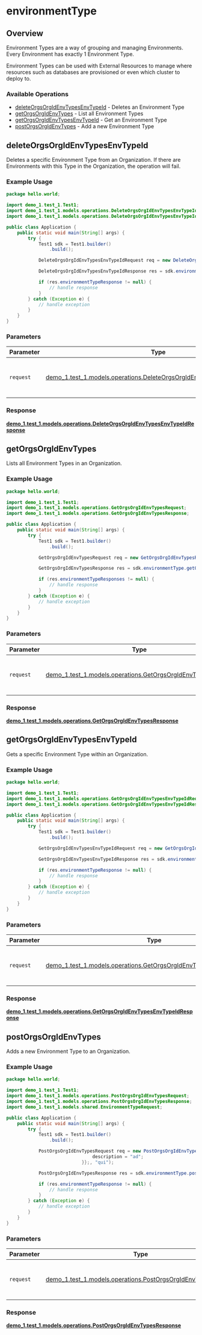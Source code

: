 # environmentType

## Overview

Environment Types are a way of grouping and managing Environments. Every Environment has exactly 1 Environment Type.

Environment Types can be used with External Resources to manage where resources such as databases are provisioned or even which cluster to deploy to.
<SchemaDefinition schemaRef="#/components/schemas/EnvironmentTypeRequest" />


### Available Operations

* [deleteOrgsOrgIdEnvTypesEnvTypeId](#deleteorgsorgidenvtypesenvtypeid) - Deletes an Environment Type
* [getOrgsOrgIdEnvTypes](#getorgsorgidenvtypes) - List all Environment Types
* [getOrgsOrgIdEnvTypesEnvTypeId](#getorgsorgidenvtypesenvtypeid) - Get an Environment Type
* [postOrgsOrgIdEnvTypes](#postorgsorgidenvtypes) - Add a new Environment Type

## deleteOrgsOrgIdEnvTypesEnvTypeId

Deletes a specific Environment Type from an Organization. If there are Environments with this Type in the Organization, the operation will fail.

### Example Usage

```java
package hello.world;

import demo_1.test_1.Test1;
import demo_1.test_1.models.operations.DeleteOrgsOrgIdEnvTypesEnvTypeIdRequest;
import demo_1.test_1.models.operations.DeleteOrgsOrgIdEnvTypesEnvTypeIdResponse;

public class Application {
    public static void main(String[] args) {
        try {
            Test1 sdk = Test1.builder()
                .build();

            DeleteOrgsOrgIdEnvTypesEnvTypeIdRequest req = new DeleteOrgsOrgIdEnvTypesEnvTypeIdRequest("veritatis", "vero");            

            DeleteOrgsOrgIdEnvTypesEnvTypeIdResponse res = sdk.environmentType.deleteOrgsOrgIdEnvTypesEnvTypeId(req);

            if (res.environmentTypeResponse != null) {
                // handle response
            }
        } catch (Exception e) {
            // handle exception
        }
    }
}
```

### Parameters

| Parameter                                                                                                                                     | Type                                                                                                                                          | Required                                                                                                                                      | Description                                                                                                                                   |
| --------------------------------------------------------------------------------------------------------------------------------------------- | --------------------------------------------------------------------------------------------------------------------------------------------- | --------------------------------------------------------------------------------------------------------------------------------------------- | --------------------------------------------------------------------------------------------------------------------------------------------- |
| `request`                                                                                                                                     | [demo_1.test_1.models.operations.DeleteOrgsOrgIdEnvTypesEnvTypeIdRequest](../../models/operations/DeleteOrgsOrgIdEnvTypesEnvTypeIdRequest.md) | :heavy_check_mark:                                                                                                                            | The request object to use for the request.                                                                                                    |


### Response

**[demo_1.test_1.models.operations.DeleteOrgsOrgIdEnvTypesEnvTypeIdResponse](../../models/operations/DeleteOrgsOrgIdEnvTypesEnvTypeIdResponse.md)**


## getOrgsOrgIdEnvTypes

Lists all Environment Types in an Organization.

### Example Usage

```java
package hello.world;

import demo_1.test_1.Test1;
import demo_1.test_1.models.operations.GetOrgsOrgIdEnvTypesRequest;
import demo_1.test_1.models.operations.GetOrgsOrgIdEnvTypesResponse;

public class Application {
    public static void main(String[] args) {
        try {
            Test1 sdk = Test1.builder()
                .build();

            GetOrgsOrgIdEnvTypesRequest req = new GetOrgsOrgIdEnvTypesRequest("consectetur");            

            GetOrgsOrgIdEnvTypesResponse res = sdk.environmentType.getOrgsOrgIdEnvTypes(req);

            if (res.environmentTypeResponses != null) {
                // handle response
            }
        } catch (Exception e) {
            // handle exception
        }
    }
}
```

### Parameters

| Parameter                                                                                                             | Type                                                                                                                  | Required                                                                                                              | Description                                                                                                           |
| --------------------------------------------------------------------------------------------------------------------- | --------------------------------------------------------------------------------------------------------------------- | --------------------------------------------------------------------------------------------------------------------- | --------------------------------------------------------------------------------------------------------------------- |
| `request`                                                                                                             | [demo_1.test_1.models.operations.GetOrgsOrgIdEnvTypesRequest](../../models/operations/GetOrgsOrgIdEnvTypesRequest.md) | :heavy_check_mark:                                                                                                    | The request object to use for the request.                                                                            |


### Response

**[demo_1.test_1.models.operations.GetOrgsOrgIdEnvTypesResponse](../../models/operations/GetOrgsOrgIdEnvTypesResponse.md)**


## getOrgsOrgIdEnvTypesEnvTypeId

Gets a specific Environment Type within an Organization.

### Example Usage

```java
package hello.world;

import demo_1.test_1.Test1;
import demo_1.test_1.models.operations.GetOrgsOrgIdEnvTypesEnvTypeIdRequest;
import demo_1.test_1.models.operations.GetOrgsOrgIdEnvTypesEnvTypeIdResponse;

public class Application {
    public static void main(String[] args) {
        try {
            Test1 sdk = Test1.builder()
                .build();

            GetOrgsOrgIdEnvTypesEnvTypeIdRequest req = new GetOrgsOrgIdEnvTypesEnvTypeIdRequest("vitae", "inventore");            

            GetOrgsOrgIdEnvTypesEnvTypeIdResponse res = sdk.environmentType.getOrgsOrgIdEnvTypesEnvTypeId(req);

            if (res.environmentTypeResponse != null) {
                // handle response
            }
        } catch (Exception e) {
            // handle exception
        }
    }
}
```

### Parameters

| Parameter                                                                                                                               | Type                                                                                                                                    | Required                                                                                                                                | Description                                                                                                                             |
| --------------------------------------------------------------------------------------------------------------------------------------- | --------------------------------------------------------------------------------------------------------------------------------------- | --------------------------------------------------------------------------------------------------------------------------------------- | --------------------------------------------------------------------------------------------------------------------------------------- |
| `request`                                                                                                                               | [demo_1.test_1.models.operations.GetOrgsOrgIdEnvTypesEnvTypeIdRequest](../../models/operations/GetOrgsOrgIdEnvTypesEnvTypeIdRequest.md) | :heavy_check_mark:                                                                                                                      | The request object to use for the request.                                                                                              |


### Response

**[demo_1.test_1.models.operations.GetOrgsOrgIdEnvTypesEnvTypeIdResponse](../../models/operations/GetOrgsOrgIdEnvTypesEnvTypeIdResponse.md)**


## postOrgsOrgIdEnvTypes

Adds a new Environment Type to an Organization.

### Example Usage

```java
package hello.world;

import demo_1.test_1.Test1;
import demo_1.test_1.models.operations.PostOrgsOrgIdEnvTypesRequest;
import demo_1.test_1.models.operations.PostOrgsOrgIdEnvTypesResponse;
import demo_1.test_1.models.shared.EnvironmentTypeRequest;

public class Application {
    public static void main(String[] args) {
        try {
            Test1 sdk = Test1.builder()
                .build();

            PostOrgsOrgIdEnvTypesRequest req = new PostOrgsOrgIdEnvTypesRequest(                new EnvironmentTypeRequest("dolorem") {{
                                description = "ad";
                            }};, "qui");            

            PostOrgsOrgIdEnvTypesResponse res = sdk.environmentType.postOrgsOrgIdEnvTypes(req);

            if (res.environmentTypeResponse != null) {
                // handle response
            }
        } catch (Exception e) {
            // handle exception
        }
    }
}
```

### Parameters

| Parameter                                                                                                               | Type                                                                                                                    | Required                                                                                                                | Description                                                                                                             |
| ----------------------------------------------------------------------------------------------------------------------- | ----------------------------------------------------------------------------------------------------------------------- | ----------------------------------------------------------------------------------------------------------------------- | ----------------------------------------------------------------------------------------------------------------------- |
| `request`                                                                                                               | [demo_1.test_1.models.operations.PostOrgsOrgIdEnvTypesRequest](../../models/operations/PostOrgsOrgIdEnvTypesRequest.md) | :heavy_check_mark:                                                                                                      | The request object to use for the request.                                                                              |


### Response

**[demo_1.test_1.models.operations.PostOrgsOrgIdEnvTypesResponse](../../models/operations/PostOrgsOrgIdEnvTypesResponse.md)**

